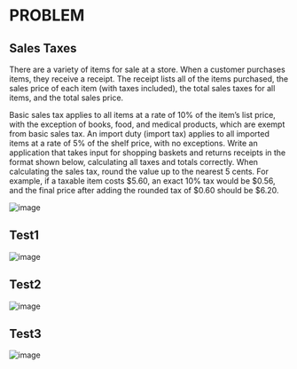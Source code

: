 # PROBLEM 
## Sales Taxes

There are a variety of items for sale at a store. When a customer purchases items, they receive a receipt. The receipt
lists all of the items purchased, the sales price of each item (with taxes included), the total sales taxes for all items,
and the total sales price.

Basic sales tax applies to all items at a rate of 10% of the item’s list price, with the exception of books, food, and
medical products, which are exempt from basic sales tax. An import duty (import tax) applies to all imported items at
a rate of 5% of the shelf price, with no exceptions.
Write an application that takes input for shopping baskets and returns receipts in the format shown below, calculating
all taxes and totals correctly. When calculating the sales tax, round the value up to the nearest 5 cents. For example, if
a taxable item costs $5.60, an exact 10% tax would be $0.56, and the final price after adding the rounded tax of $0.60
should be $6.20.

![image](https://user-images.githubusercontent.com/38589908/171548163-e596a30e-57aa-427f-9822-90fc77900ba2.png)

## Test1
![image](https://user-images.githubusercontent.com/38589908/171035083-b301b5a5-619a-4680-a389-b9dce164aee9.png)

## Test2
![image](https://user-images.githubusercontent.com/38589908/171548388-d4af4a6f-907d-4a37-a016-6fb99acb562e.png)

## Test3
![image](https://user-images.githubusercontent.com/38589908/171035152-db128100-7195-4ab5-8732-651f25b881a3.png)


